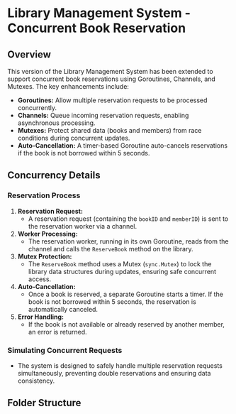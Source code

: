 # Library Management System - Concurrent Book Reservation

## Overview

This version of the Library Management System has been extended to support concurrent book reservations using Goroutines, Channels, and Mutexes. The key enhancements include:

- **Goroutines:** Allow multiple reservation requests to be processed concurrently.
- **Channels:** Queue incoming reservation requests, enabling asynchronous processing.
- **Mutexes:** Protect shared data (books and members) from race conditions during concurrent updates.
- **Auto-Cancellation:** A timer-based Goroutine auto-cancels reservations if the book is not borrowed within 5 seconds.

## Concurrency Details

### Reservation Process

1. **Reservation Request:**
   - A reservation request (containing the `bookID` and `memberID`) is sent to the reservation worker via a channel.
2. **Worker Processing:**
   - The reservation worker, running in its own Goroutine, reads from the channel and calls the `ReserveBook` method on the library.
3. **Mutex Protection:**
   - The `ReserveBook` method uses a Mutex (`sync.Mutex`) to lock the library data structures during updates, ensuring safe concurrent access.
4. **Auto-Cancellation:**
   - Once a book is reserved, a separate Goroutine starts a timer. If the book is not borrowed within 5 seconds, the reservation is automatically canceled.
5. **Error Handling:**
   - If the book is not available or already reserved by another member, an error is returned.

### Simulating Concurrent Requests

- The system is designed to safely handle multiple reservation requests simultaneously, preventing double reservations and ensuring data consistency.

## Folder Structure
